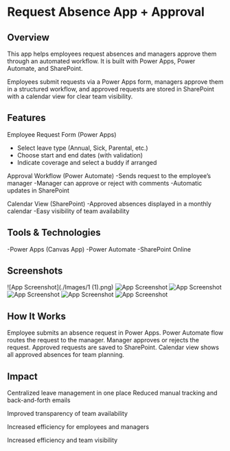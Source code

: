 # Request Absence App + Approval

## Overview
This app helps employees request absences and managers approve them through an automated workflow.
It is built with Power Apps, Power Automate, and SharePoint.

Employees submit requests via a Power Apps form, managers approve them in a structured workflow, and approved requests are stored in SharePoint with a calendar view for clear team visibility.

## Features
Employee Request Form (Power Apps)
- Select leave type (Annual, Sick, Parental, etc.)
- Choose start and end dates (with validation)
- Indicate coverage and select a buddy if arranged
  
Approval Workflow (Power Automate)
-Sends request to the employee’s manager
-Manager can approve or reject with comments
-Automatic updates in SharePoint

Calendar View (SharePoint)
-Approved absences displayed in a monthly calendar
-Easy visibility of team availability

## Tools & Technologies
-Power Apps (Canvas App)
-Power Automate
-SharePoint Online

## Screenshots
![App Screenshot](./Images/1 (1).png)
![App Screenshot](./Images/2.png)
![App Screenshot](./Images/3.png)
![App Screenshot](./Images/4.png)
![App Screenshot](./Images/5.png)
![App Screenshot](./Images/6.png)

## How It Works
Employee submits an absence request in Power Apps.
Power Automate flow routes the request to the manager.
Manager approves or rejects the request.
Approved requests are saved to SharePoint.
Calendar view shows all approved absences for team planning.

## Impact
Centralized leave management in one place
Reduced manual tracking and back-and-forth emails

Improved transparency of team availability

Increased efficiency for employees and managers

Increased efficiency and team visibility

